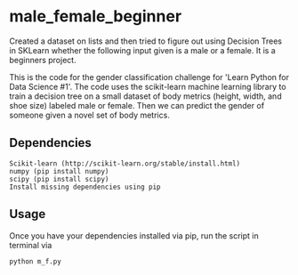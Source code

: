 # male_female_beginner
Created a dataset on lists and then tried to figure out using Decision Trees in SKLearn whether the following input given is a male or a female. It is a beginners project.

This is the code for the gender classification challenge for 'Learn Python for Data Science #1'. The code uses the scikit-learn machine learning library to train a decision tree on a small dataset of body metrics (height, width, and shoe size) labeled male or female. Then we can predict the gender of someone given a novel set of body metrics.

## Dependencies
```
Scikit-learn (http://scikit-learn.org/stable/install.html)
numpy (pip install numpy)
scipy (pip install scipy)
Install missing dependencies using pip

```

## Usage

Once you have your dependencies installed via pip, run the script in terminal via
```
python m_f.py

```
